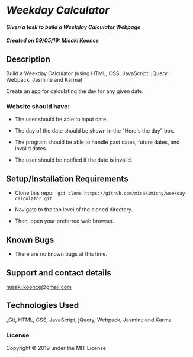 # _Weekday Calculator_

#### _Given a task to build a Weekday Calculator Webpage_
#### _**Created on 09/05/19: Misaki Koonce**_

## Description
Build a Weekday Calculator (using HTML, CSS, JavaScript, jQuery, Webpack, Jasmine and Karma)

Create an app for calculating the day for any given date.

### Website should have:

- The user should be able to input date.

- The day of the date should be shown in the "Here's the day" box.

- The program should be able to handle past dates, future dates, and invalid dates.

- The user should be notified if the date is invalid.



## Setup/Installation Requirements

* Clone this repo:
` git clone https://github.com/misakimichy/weekday-calculator.git`

* Navigate to the top level of the cloned directory.
* Then, open your preferred web browser.

## Known Bugs

* There are no known bugs at this time.

## Support and contact details

 misaki.koonce@gmail.com

## Technologies Used

_Git, HTML, CSS, JavaScript, jQuery, Webpack, Jasmine and Karma

### License

Copyright © 2019 under the MIT License
